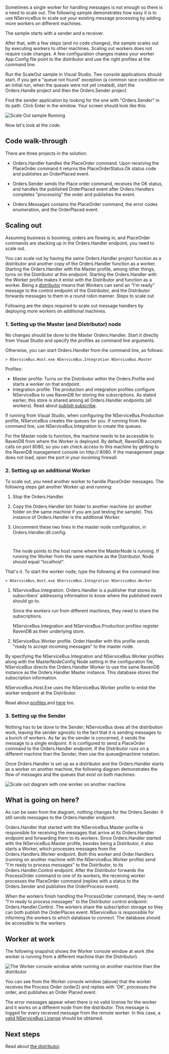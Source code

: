 <!--
title: "Scale Out Sample"
tags: 
-->

Sometimes a single worker for handling messages is not enough so there is a need to scale out. The following sample demonstrates how easy it is to use NServiceBus to scale out your existing message processing by adding more workers on different machines.

The sample starts with a sender and a receiver.

After that, with a few steps (and no code changes), the sample scales out by executing workers to other machines. Scaling out workers does not require code changes. A few configuration changes makes your worker App.Config file point to the distributor and use the right profiles at the command line.

Run the ScaleOut sample in Visual Studio. Two console applications should start. If you get a "queue not found" exception (a common race condition on an initial run, when the queues were not yet created), start the Orders.Handle project and then the Orders.Sender project.

Find the sender application by looking for the one with "Orders.Sender" in its path. Click Enter in the window. Your screen should look like this:

![Scale Out sample Running](https://particular.blob.core.windows.net/media/Default/images/scaleoutMasterandSenderRunning.png "Scale Out sample Running")

Now let's look at the code.

Code walk-through
-----------------

There are three projects in the solution.

-   Orders.Handler handles the PlaceOrder command. Upon receiving the
    PlaceOrder command it returns the PlaceOrderStatus.Ok status code
    and publishes an OrderPlaced event.

-   Orders.Sender sends the Place order command, receives the OK status,
    and handles the published OrderPlaced event after Orders.Handlers
    completes "processing" the order and publishes the event.

-   Orders.Messages contains the PlaceOrder command, the error codes
    enumeration, and the OrderPlaced event.

Scaling out
-----------

Assuming business is booming, orders are flowing in, and PlaceOrder commands are stacking up in the Orders.Handler endpoint, you need to scale out.

You can scale out by having the same Orders.Handler project function as a distributor and another copy of the Orders.Handler function as a worker. Starting the Orders.Handler with the Master profile, among other things, turns on the Distributor at this endpoint. Starting the Orders.Handler with the Worker profile makes it enlist with the Distributor and function as a worker. Being a
[distributor](load-balancing-with-the-distributor.md) means that Workers can send an "I'm ready" message to the control endpoint of the Distributor, and the Distributor forwards messages to them in a round robin manner. Steps to scale out

Following are the steps required to scale out message handlers by deploying more workers on additional machines.

### **1. Setting up the Master (and Distributor) node**

No changes should be done to the Master Orders.Handler. Start it directly from Visual Studio and specify the profiles as command line arguments.

Otherwise, you can start Orders.Handler from the command line, as follows:


    > NServiceBus.Host.exe NServiceBus.Integration NServiceBus.Master


Profiles:

-   Master profile: Turns on the Distributor within the Orders.Profile
    and starts a worker on that endpoint.
-   Integration profile: The production and integration profiles
    configure NServiceBus to use RavenDB for storing the subscriptions.
    As stated earlier, this store is shared among all Orders.Handler
    endpoints (all workers). Read about [publish
    subscribe](how-pub-sub-works.md).

If running from Visual Studio, when configuring the NServiceBus.Production profile, NServiceBus creates the queues for you. If running from the command line, use NServiceBus.Integration to create the queues.

For the Master node to function, the machine needs to be accessible to RavenDB from where the Worker is deployed. By default, RavenDB accepts calls on port 8080, so you can check access to this machine by getting to the RavenDB management console on http://<ip-of-masternode>:8080. If the management page does not load, open the port in your incoming firewall.

### 2. Setting up an additional Worker

To scale out, you need another worker to handle PlaceOrder messages. The following steps get another Worker up and running:

1.  Stop the Orders.Handler.

2.  Copy the Orders.Handler bin folder to another machine (or another
    folder on the same machine if you are just testing the sample). This
    instance of Orders.Handler is the additional Worker.

3.  Uncomment these two lines in the master node configuration, in
    Orders.Handler.dll.config:

    ~~~~ {.brush:csharp;}


    ~~~~

    The node points to the host name where the MasterNode is running. If
    running the Worker from the same machine as the Distributor, Node
    should equal "localhost".

That's it. To start the worker node, type the following at the command line:

    > NServiceBus.Host.exe NServiceBus.Integration NServiceBus.Worker

1.  NServiceBus.Integration. Orders.Handler is a publisher that stores
    its subscribers' addressing information to know where the published
    event should go to.

     Since the workers run from different machines, they need to share
    the subscriptions.

     NServiceBus.Integration and NServiceBus.Production profiles
    register RavenDB as their underlying store.

2.  NServiceBus.Worker profile. Order.Handler with this profile sends
    "ready to accept incoming messages" to the master node.

By specifying the NServiceBus.Integration and NServiceBus.Worker profiles along with the MasterNodeConfig Node setting in the configuration file, NServiceBus directs the Orders.Handler Worker to use the same RavenDB instance as the Orders.Handler Master instance. This database stores the subscription information.

NServiceBus.Host.Exe uses the NServiceBus.Worker profile to enlist the worker endpoint at the Distributor.

Read about [profiles,](profiles-for-nservicebus-host.md)and
[here](more-on-profiles.md) too.

### 3. Setting up the Sender

Nothing has to be done to the Sender; NServiceBus does all the distribution work, leaving the sender agnostic to the fact that it is sending messages to a bunch of workers. As far as the sender is concerned, it sends the message to a single endpoint. It is configured to send a PlaceOrder command to the Orders.Handler endpoint. If the Distributor runs on a different machine than the Sender, then use the queue@machine notation.




Once Orders.Handler is set up as a distributor and the Orders.Handler starts as a worker on another machine, the following diagram demonstrates the flow of messages and the queues that exist on both machines:

![Scale out diagram with one worker on another machine](https://particular.blob.core.windows.net/media/Default/images/scaleoutDiagramOneWorker.png "Scale out diagram with one worker on another machine")

What is going on here?
----------------------

As can be seen from the diagram, nothing changes for the Orders.Sender. It still sends messages to the Orders.Handler endpoint.

Orders.Handler that started with the NServiceBus.Master profile is responsible for receiving the messages that arrive at its Orders.Handler endpoint and forwarding them to its workers. Since Orders.Handler started with the NServiceBus.Master profile, besides being a Distributor, it also starts a Worker, which processes messages from the Orders.Handlers.Worker endpoint. Both this worker and Order.Handlers
(running on another machine with the NServiceBus.Worker profile) send
"I'm ready to process messages" to the Distributor, to its Orders.Handler.Control endpoint. After the Distributor forwards the ProcessOrder command to one of its workers, the receiving worker processes the PlaceOrder command (replies with a status to the Orders.Sender and publishes the OrderProcess event).

When the workers finish handling the ProcessOrder command, they re-send
"I'm ready to process messages" to the Distributor control endpoint: Orders.Handler.Control. The workers share the subscription storage so they can both publish the OrderPlaces event. NServiceBus is responsible for informing the workers to which database to connect. The database should be accessible to the workers.

Worker at work
--------------

The following snapshot shows the Worker console window at work (the worker is running from a different machine than the Distributor).

![The Worker console window while running on another machine than the distributor](https://particular.blob.core.windows.net/media/Default/images/scaleoutworkeronremotemachine.png "The Worker console window while running on another machine than the distributor")

You can see from the Worker console window (above) that the worker receives the Process Order (order2) and replies with 'OK', processes the order, and publishes an Order Placed event.

The error messages appear when there is no valid license for the worker and it works on a different node from the distributor. This message is logged for every received message from the remote worker. In this case, a [valid NServiceBus License](licensing) should be obtained.

Next steps
----------

Read about [the distributor](load-balancing-with-the-distributor.md).

